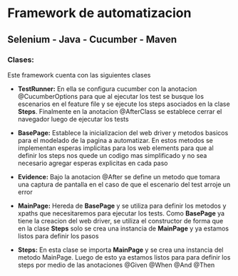 <h1>Framework de automatizacion</h1>
<h2>Selenium - Java - Cucumber - Maven</h2>
<h3>Clases:</h3>
<p>Este framework cuenta con las siguientes clases</p>
<ul>
<li><p><b>TestRunner:</b> En ella se configura cucumber con la anotacion @CucumberOptions para que al ejecutar los test se busque los escenarios en el feature file
y se ejecute los steps asociados en la clase <b>Steps</b>.
Finalmente en la anotacion @AfterClass se establece cerrar el navegador luego de ejecutar los tests</p></li>

<li><p><b>BasePage:</b> Establece la inicializacion del web driver y metodos basicos para el modelado
de la pagina a automatizar. En estos metodos se implementan esperas implicitas
para los web elements para que al definir los steps nos quede un codigo mas simplificado
y no sea necesario agregar esperas explicitas en cada paso</p></li>

<li><p><b>Evidence:</b> Bajo la anotacion @After se define un metodo que tomara
una captura de pantalla en el caso de que el escenario del test arroje un error</p></li>

<li><p><b>MainPage:</b> Hereda de <b>BasePage</b> y se utiliza para definir los
metodos y xpaths que necesitaremos para ejecutar los tests. Como <b>BasePage</b> ya tiene la creacion del web driver,
se utiliza el constructor de forma que en la clase <b>Steps</b> solo se crea una instancia de
<b>MainPage</b> y ya estamos listos para definir los pasos</p></li>

<li><p><b>Steps:</b> En esta clase se importa <b>MainPage</b> y se crea una instancia del metodo MainPage. Luego de esto ya estamos listos
para para definir los steps por medio de las anotaciones @Given @When @And @Then</p></li>
</ul>